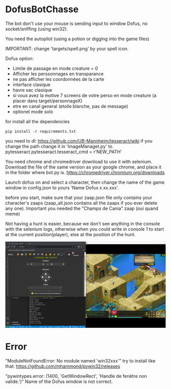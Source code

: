 # DofusBotChasse

The bot don't use your mouse is sending input to window  Dofus, no socket/sniffing (using win32).

You need the autopilot (using a potion or digging into the game files)


IMPORTANT: change 'targets/spell.png' by your spell icon.

Dofus option:
- Limite de passage en mode creature = 0
- Afficher les perssonnages en transparance
- ne pas afficher les coordonnées de la carte
- interface clasique
- havre sac clasique
- si vous avez la motive 7 screens de votre perso en mode creature (a placer dans target/personnageX)
- etre en canal general (etoile blanche, pas de message)
- optionel mode solo

for install all the dependencies
```
pip install -r requirements.txt
```

you need to dl: https://github.com/UB-Mannheim/tesseract/wiki
if you change the path change it in 'ImageManaget.py' to.
pytesseract.pytesseract.tesseract_cmd = r'NEW_PATH' 

You need chrome and chromedriver download to use it with selenium.
Download the file of the same version as your google chrome, and place it in the folder where bot.py is.
https://chromedriver.chromium.org/downloads

Launch dofus on and select a character, then change the name of the game window in config.json to yours 'Name Dofus x.xx.xxx'.

before you start, make sure that your zaap.json file only contains your character's zaaps (zaap_all.json contains all the zaaps if you ever delete any one).
Important you needed the "Champs de Cania" zaap (oui quand meme)

Not having a hunt is easier, because we don't see anything in the console with the selenium logs, otherwise when you could write in console 1 to start at the current position(player), else at the position of the hunt.

![Presentation](Presentation.png)

# Error
"ModuleNotFoundError: No module named 'win32xxx'"
try to install like that: https://github.com/mhammond/pywin32/releases


"pywintypes.error: (1400, 'GetWindowRect', 'Handle de fenêtre non valide.')"
Name of the Dofus window is not correct.